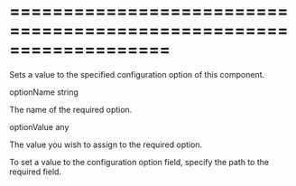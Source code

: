 <!--**
/*-------------------------------------------
    Auto-generated file. Do not modify.
-------------------------------------------

**-->
===================================================================
===================================================================

<!--shortDescription-->
Sets a value to the specified configuration option of this component.
<!--/shortDescription-->

<!--paramName1-->optionName<!--/paramName1-->
<!--paramType1-->string<!--/paramType1-->
<!--paramDescription1-->
The name of the required option.
<!--/paramDescription1-->

<!--paramName2-->optionValue<!--/paramName2-->
<!--paramType2-->any<!--/paramType2-->
<!--paramDescription2-->
The value you wish to assign to the required option.
<!--/paramDescription2-->

<!--fullDescription-->
To set a value to the configuration option field, specify the path to the required field.
<!--/fullDescription-->